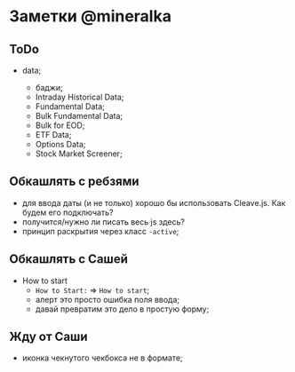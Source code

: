 # Заметки @mineralka

## ToDo
- data;
    - баджи;

    + Intraday Historical Data;
    + Fundamental Data;
    - Bulk Fundamental Data;
    - Bulk for EOD;
    - ETF Data;
    - Options Data;
    - Stock Market Screener;

## Обкашлять с ребзями
- для ввода даты (и не только) хорошо бы использовать Cleave.js. Как будем его подключать?
- получится/нужно ли писать весь js здесь?
- принцип раскрытия через класс `-active`;

## Обкашлять с Сашей
- How to start
    - `How to Start:` => `How to start`;
    - алерт это просто ошибка поля ввода;
    - давай превратим это дело в простую форму;

## Жду от Саши
- иконка чекнутого чекбокса не в формате;
